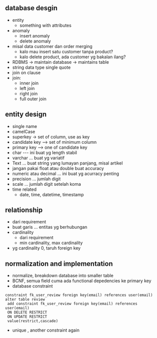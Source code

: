 ## database desgin
- entity
    - something with attributes
- anomaly
    - insert anomaly
    - delete anomaly
- misal data customer dan order merging
    - kalo mau insert satu customer tanpa product?
    - kalo delete product, ada customer yg bakalan ilang?
- RDBMS -> maintain database -> maintains table
- string data type single quote
- join on clause
- join:
    - inner join
    - left join
    - right join
    - full outer join

## entity design
- single name
- camelCase
- superkey -> set of column, use as key
- candidate key --> set of minimum column
- primary key -->  one of candidate key
- char --- ini buat yg length stabil
- varchar ... buat yg variatif
- Text ... buat string yang lumayan panjang, misal artikel
- jangan pakai float atau double buat accuracy
- numeric atau decimal ... ini buat yg acurracy penting
- precision ... jumlah digit
- scale ... jumlah digit setelah koma
- time related
    - date, time, datetime, timestamp

## relationship
- dari requirement
- buat garis ... entitas yg berhubungan
- cardinality
    - dari requirement
    - min cardinality, max cardinality
- yg cardinality 0, taruh foreign key

## normalization and implementation
- normalize, breakdown database into smaller table
- BCNF, semua field cuma ada functional depedencies ke primary key
- database constraint
```
constraint fk_user_review foreign key(email) references user(email)
alter table review
 add constraint fk_user_review foreign key(email) references user(email)
 ON DELETE RESTRICT
 ON UPDATE RESTRICT
 value(restrict,cascade)
```
-  unique , another constraint again